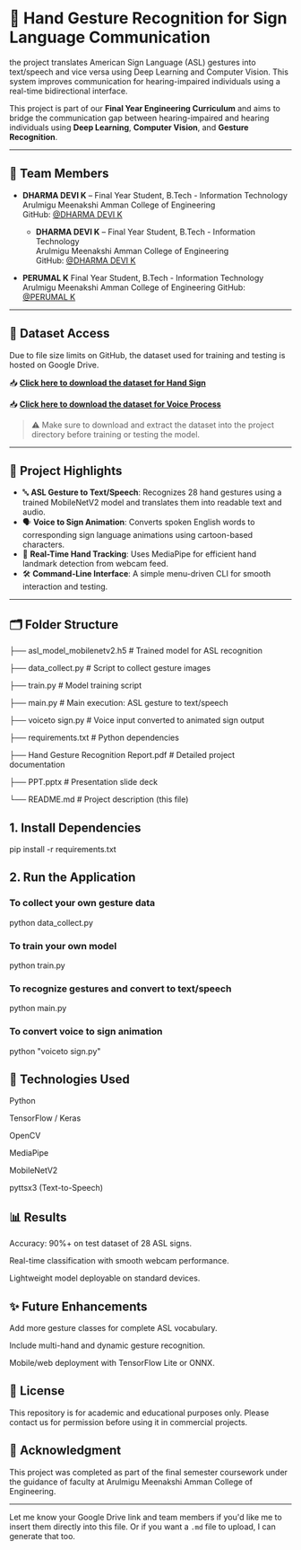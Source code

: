 # 🤖 Hand Gesture Recognition for Sign Language Communication

the project translates American Sign Language (ASL) gestures into text/speech and vice versa using Deep Learning and Computer Vision. This system improves communication for hearing-impaired individuals using a real-time bidirectional interface.

This project is part of our **Final Year Engineering Curriculum** and aims to bridge the communication gap between hearing-impaired and hearing individuals using **Deep Learning**, **Computer Vision**, and **Gesture Recognition**.

---

## 👥 Team Members

- **DHARMA DEVI K** – Final Year Student, B.Tech - Information Technology  
  Arulmigu Meenakshi Amman College of Engineering  
  GitHub: [@DHARMA DEVI K](https://github.com/DHARMADEVIKEERTHI)

  - **DHARMA DEVI K** – Final Year Student, B.Tech - Information Technology  
  Arulmigu Meenakshi Amman College of Engineering  
  GitHub: [@DHARMA DEVI K](https://github.com/DHARMADEVIKEERTHI)
  
- **PERUMAL K**
  Final Year Student, B.Tech - Information Technology
  Arulmigu Meenakshi Amman College of Engineering
  GitHub: [@PERUMAL K](https://github.com/k-perumal)

---

## 📂 Dataset Access

Due to file size limits on GitHub, the dataset used for training and testing is hosted on Google Drive.

📥 **[Click here to download the dataset for Hand Sign](https://drive.google.com/drive/folders/1yBXH6Zrcep7F0jpB7UOyxJzoYoiOcU8m)**

📥 **[Click here to download the dataset for Voice Process](https://drive.google.com/drive/folders/1jl_iy0CRS4hsVlHD5J_RLnauXqvP7NwH)**

> ⚠️ Make sure to download and extract the dataset into the project directory before training or testing the model.

---

## 📌 Project Highlights

- 🔤 **ASL Gesture to Text/Speech**: Recognizes 28 hand gestures using a trained MobileNetV2 model and translates them into readable text and audio.
- 🗣️ **Voice to Sign Animation**: Converts spoken English words to corresponding sign language animations using cartoon-based characters.
- 🎥 **Real-Time Hand Tracking**: Uses MediaPipe for efficient hand landmark detection from webcam feed.
- 🛠️ **Command-Line Interface**: A simple menu-driven CLI for smooth interaction and testing.

---

## 🗂️ Folder Structure
├── asl_model_mobilenetv2.h5 # Trained model for ASL recognition

├── data_collect.py # Script to collect gesture images

├── train.py # Model training script

├── main.py # Main execution: ASL gesture to text/speech

├── voiceto sign.py # Voice input converted to animated sign output

├── requirements.txt # Python dependencies

├── Hand Gesture Recognition Report.pdf # Detailed project documentation

├── PPT.pptx # Presentation slide deck

└── README.md # Project description (this file)

## 1. Install Dependencies

pip install -r requirements.txt

## 2. Run the Application

### To collect your own gesture data
python data_collect.py

### To train your own model
python train.py

### To recognize gestures and convert to text/speech
python main.py

### To convert voice to sign animation
python "voiceto sign.py"

## 🧠 Technologies Used
Python

TensorFlow / Keras

OpenCV

MediaPipe

MobileNetV2

pyttsx3 (Text-to-Speech)

## 📊 Results
Accuracy: 90%+ on test dataset of 28 ASL signs.

Real-time classification with smooth webcam performance.

Lightweight model deployable on standard devices.

## ✨ Future Enhancements
Add more gesture classes for complete ASL vocabulary.

Include multi-hand and dynamic gesture recognition.

Mobile/web deployment with TensorFlow Lite or ONNX.

## 📜 License
This repository is for academic and educational purposes only. Please contact us for permission before using it in commercial projects.

## 🙌 Acknowledgment
This project was completed as part of the final semester coursework under the guidance of faculty at Arulmigu Meenakshi Amman College of Engineering.

---

Let me know your Google Drive link and team members if you'd like me to insert them directly into this file. Or if you want a `.md` file to upload, I can generate that too.
